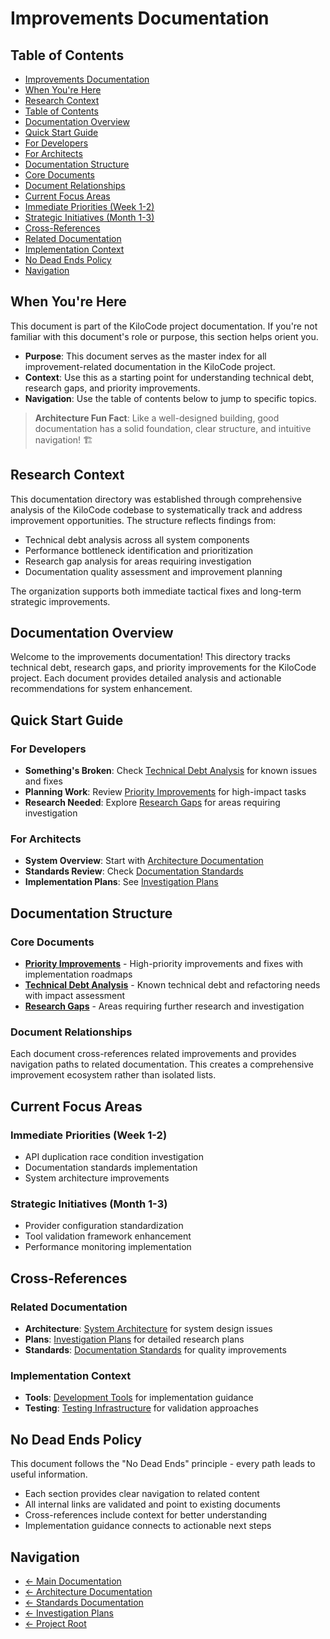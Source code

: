 # Improvements Documentation

## Table of Contents
- [Improvements Documentation](#improvements-documentation)
- [When You're Here](#when-youre-here)
- [Research Context](#research-context)
- [Table of Contents](#table-of-contents)
- [Documentation Overview](#documentation-overview)
- [Quick Start Guide](#quick-start-guide)
- [For Developers](#for-developers)
- [For Architects](#for-architects)
- [Documentation Structure](#documentation-structure)
- [Core Documents](#core-documents)
- [Document Relationships](#document-relationships)
- [Current Focus Areas](#current-focus-areas)
- [Immediate Priorities (Week 1-2)](#immediate-priorities-week-1-2)
- [Strategic Initiatives (Month 1-3)](#strategic-initiatives-month-1-3)
- [Cross-References](#cross-references)
- [Related Documentation](#related-documentation)
- [Implementation Context](#implementation-context)
- [No Dead Ends Policy](#no-dead-ends-policy)
- [Navigation](#navigation)

## When You're Here

This document is part of the KiloCode project documentation. If you're not familiar with this
document's role or purpose, this section helps orient you.

- **Purpose**: This document serves as the master index for all improvement-related documentation in
  the KiloCode project.
- **Context**: Use this as a starting point for understanding technical debt, research gaps, and
  priority improvements.
- **Navigation**: Use the table of contents below to jump to specific topics.

> **Architecture Fun Fact**: Like a well-designed building, good documentation has a solid
> foundation, clear structure, and intuitive navigation! 🏗️

## Research Context

This documentation directory was established through comprehensive analysis of the KiloCode codebase
to systematically track and address improvement opportunities. The structure reflects findings from:
- Technical debt analysis across all system components
- Performance bottleneck identification and prioritization
- Research gap analysis for areas requiring investigation
- Documentation quality assessment and improvement planning

The organization supports both immediate tactical fixes and long-term strategic improvements.

## Documentation Overview

Welcome to the improvements documentation! This directory tracks technical debt, research gaps, and
priority improvements for the KiloCode project. Each document provides detailed analysis and
actionable recommendations for system enhancement.

## Quick Start Guide

### For Developers

- **Something's Broken**: Check [Technical Debt Analysis](TECHNICAL_DEBT.md) for known issues and
  fixes
- **Planning Work**: Review [Priority Improvements](PRIORITY_IMPROVEMENTS.md) for high-impact tasks
- **Research Needed**: Explore [Research Gaps](RESEARCH_GAPS.md) for areas requiring investigation

### For Architects

- **System Overview**: Start with [Architecture Documentation](../architecture/README.md)
- **Standards Review**: Check [Documentation Standards](../standards/README.md)
- **Implementation Plans**: See [Investigation Plans](../../plans/README.md)

## Documentation Structure

### Core Documents

- **[Priority Improvements](PRIORITY_IMPROVEMENTS.md)** - High-priority improvements and fixes with
  implementation roadmaps
- **[Technical Debt Analysis](TECHNICAL_DEBT.md)** - Known technical debt and refactoring needs with
  impact assessment
- **[Research Gaps](RESEARCH_GAPS.md)** - Areas requiring further research and investigation

### Document Relationships

Each document cross-references related improvements and provides navigation paths to related
documentation. This creates a comprehensive improvement ecosystem rather than isolated lists.

## Current Focus Areas

### Immediate Priorities (Week 1-2)
- API duplication race condition investigation
- Documentation standards implementation
- System architecture improvements

### Strategic Initiatives (Month 1-3)
- Provider configuration standardization
- Tool validation framework enhancement
- Performance monitoring implementation

## Cross-References

### Related Documentation

- **Architecture**: [System Architecture](../architecture/README.md) for system design issues
- **Plans**: [Investigation Plans](../../plans/README.md) for detailed research plans
- **Standards**: [Documentation Standards](../standards/README.md) for quality improvements

### Implementation Context

- **Tools**: [Development Tools](../tools/README.md) for implementation guidance
- **Testing**: [Testing Infrastructure](../testing/TESTING_STRATEGY.md) for validation approaches

## No Dead Ends Policy

This document follows the "No Dead Ends" principle - every path leads to useful information.
- Each section provides clear navigation to related content
- All internal links are validated and point to existing documents
- Cross-references include context for better understanding
- Implementation guidance connects to actionable next steps

## Navigation
- [← Main Documentation](../README.md)
- [← Architecture Documentation](../architecture/README.md)
- [← Standards Documentation](../standards/README.md)
- [← Investigation Plans](../../plans/README.md)
- [← Project Root](../README.md)
